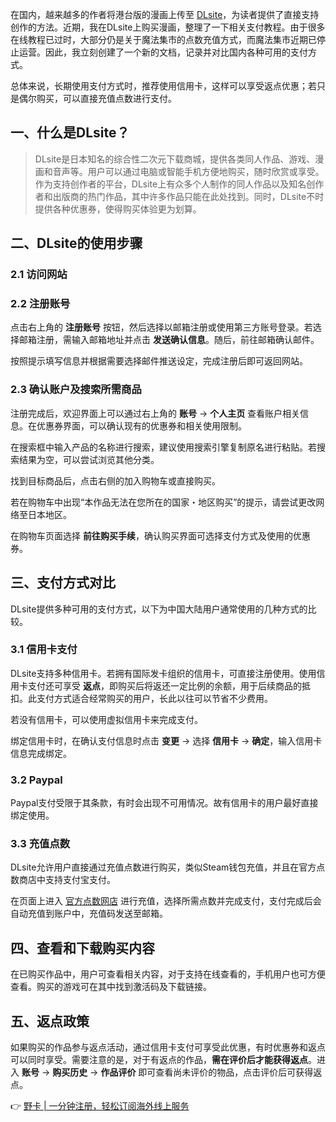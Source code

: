 在国内，越来越多的作者将港台版的漫画上传至 [DLsite](https://bit.ly/bewildcard)，为读者提供了直接支持创作的方法。近期，我在DLsite上购买漫画，整理了一下相关支付教程。由于很多在线教程已过时，大部分仍是关于魔法集市的点数充值方式，而魔法集市近期已停止运营。因此，我立刻创建了一个新的文档，记录并对比国内各种可用的支付方式。

总体来说，长期使用支付方式时，推荐使用信用卡，这样可以享受返点优惠；若只是偶尔购买，可以直接充值点数进行支付。

## 一、什么是DLsite？

> DLsite是日本知名的综合性二次元下载商城，提供各类同人作品、游戏、漫画和音声等。用户可以通过电脑或智能手机方便地购买，随时欣赏或享受。作为支持创作者的平台，DLsite上有众多个人制作的同人作品以及知名创作者和出版商的热门作品，其中许多作品只能在此处找到。同时，DLsite不时提供各种优惠券，使得购买体验更为划算。

## 二、DLsite的使用步骤

### 2.1 访问网站

### 2.2 注册账号

点击右上角的 **注册账号** 按钮，然后选择以邮箱注册或使用第三方账号登录。若选择邮箱注册，需输入邮箱地址并点击 **发送确认信息**。随后，前往邮箱确认邮件。

按照提示填写信息并根据需要选择邮件推送设定，完成注册后即可返回网站。

### 2.3 确认账户及搜索所需商品

注册完成后，欢迎界面上可以通过右上角的 **账号** -&gt; **个人主页** 查看账户相关信息。在优惠券界面，可以确认现有的优惠券和相关使用限制。

在搜索框中输入产品的名称进行搜索，建议使用搜索引擎复制原名进行粘贴。若搜索结果为空，可以尝试浏览其他分类。

找到目标商品后，点击右侧的加入购物车或直接购买。

若在购物车中出现“本作品无法在您所在的国家・地区购买”的提示，请尝试更改网络至日本地区。

在购物车页面选择 **前往购买手续**，确认购买界面可选择支付方式及使用的优惠券。

## 三、支付方式对比

DLsite提供多种可用的支付方式，以下为中国大陆用户通常使用的几种方式的比较。

### 3.1 信用卡支付

DLsite支持多种信用卡。若拥有国际发卡组织的信用卡，可直接注册使用。使用信用卡支付还可享受 **返点**，即购买后将返还一定比例的余额，用于后续商品的抵扣。此支付方式适合经常购买的用户，长此以往可以节省不少费用。

若没有信用卡，可以使用虚拟信用卡来完成支付。

绑定信用卡时，在确认支付信息时点击 **变更** -&gt; 选择 **信用卡** -&gt; **确定**，输入信用卡信息完成绑定。

### 3.2 Paypal

Paypal支付受限于其条款，有时会出现不可用情况。故有信用卡的用户最好直接绑定使用。

### 3.3 充值点数

DLsite允许用户直接通过充值点数进行购买，类似Steam钱包充值，并且在官方点数商店中支持支付宝支付。

在页面上进入 [官方点数网店](https://bit.ly/bewildcard) 进行充值，选择所需点数并完成支付，支付完成后会自动充值到账户中，充值码发送至邮箱。

## 四、查看和下载购买内容

在已购买作品中，用户可查看相关内容，对于支持在线查看的，手机用户也可方便查看。购买的游戏可在其中找到激活码及下载链接。

## 五、返点政策

如果购买的作品参与返点活动，通过信用卡支付可享受此优惠，有时优惠券和返点可以同时享受。需要注意的是，对于有返点的作品，**需在评价后才能获得返点**。进入 **账号** -&gt; **购买历史** -&gt; **作品评价** 即可查看尚未评价的物品，点击评价后可获得返点。

👉 [野卡 | 一分钟注册，轻松订阅海外线上服务](https://bit.ly/bewildcard)